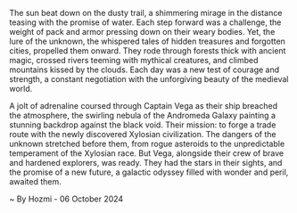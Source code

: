 
The sun beat down on the dusty trail, a shimmering mirage in the distance teasing with the promise of water. Each step forward was a challenge, the weight of pack and armor pressing down on their weary bodies. Yet, the lure of the unknown, the whispered tales of hidden treasures and forgotten cities, propelled them onward. They rode through forests thick with ancient magic, crossed rivers teeming with mythical creatures, and climbed mountains kissed by the clouds. Each day was a new test of courage and strength, a constant negotiation with the unforgiving beauty of the medieval world.

A jolt of adrenaline coursed through Captain Vega as their ship breached the atmosphere, the swirling nebula of the Andromeda Galaxy painting a stunning backdrop against the black void.  Their mission: to forge a trade route with the newly discovered Xylosian civilization.  The dangers of the unknown stretched before them,  from rogue asteroids to the unpredictable temperament of the Xylosian race.  But Vega, alongside their crew of brave and hardened explorers, was ready. They had the stars in their sights, and the promise of a new future, a galactic odyssey filled with wonder and peril, awaited them. 

~ By Hozmi - 06 October 2024

